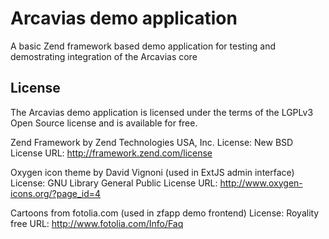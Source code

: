 # Arcavias demo application

A basic Zend framework based demo application for testing and demostrating integration of the Arcavias core

## License

The Arcavias demo application is licensed under the terms of the LGPLv3 Open Source license and is available for free.

Zend Framework by Zend Technologies USA, Inc.
License: New BSD License
URL: http://framework.zend.com/license

Oxygen icon theme by David Vignoni (used in ExtJS admin interface)
License: GNU Library General Public License
URL: http://www.oxygen-icons.org/?page_id=4

Cartoons from fotolia.com (used in zfapp demo frontend)
License: Royality free
URL: http://www.fotolia.com/Info/Faq
